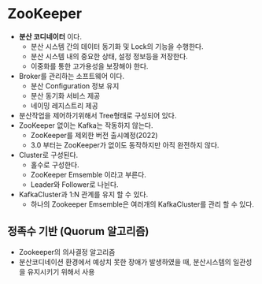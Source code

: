 # ZooKeeper
- **분산 코디네이터** 이다.
    - 분산 시스템 간의 데이터 동기화 및 Lock의 기능을 수행한다.
    - 분산 시스템 내의 중요한 상태, 설정 정보등을 저장한다.
    - 이중화를 통한 고가용성을 보장해야 한다.
- Broker를 관리하는 소프트웨어 이다.
    - 분산 Configuration 정보 유지
    - 분산 동기화 서비스 제공
    - 네이밍 레지스트리 제공
- 분산작업을 제어하기위해서 Tree형태로 구성되어 있다.
- ZooKeeper 없이는 Kafka는 작동하지 않는다.
    - ZooKeeper를 제외한 버전 출시예정(2022)
    - 3.0 부터는 ZooKeeper가 없이도 동작하지만 아직 완전하지 않다.
- Cluster로 구성된다.
  - 홀수로 구성한다. 
  - ZooKeeper Emsemble 이라고 부른다.
  - Leader와 Follower로 나뉜다.
- KafkaCluster과 1:N 관계를 유지 할 수 있다.
  - 하나의 Zookeeper Emsemble은 여러개의 KafkaCluster를 관리 할 수 있다.
        
    
## 정족수 기반 (Quorum 알고리즘)
- Zookeeper의 의사결정 알고리즘
- 분산코디네이션 환경에서 예상치 못한 장애가 발생하였을 때, 분산시스템의 일관성을 유지시키기 위해서 사용